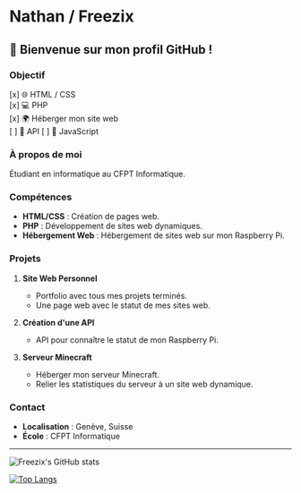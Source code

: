 # Nathan / Freezix

## 👋 Bienvenue sur mon profil GitHub !

### Objectif
[x] 🌐 HTML / CSS  
[x] 💻 PHP  
[x] 🌍 Héberger mon site web  
[ ] 📱 API
[ ] 📜 JavaScript  

### À propos de moi
Étudiant en informatique au CFPT Informatique.

### Compétences
- **HTML/CSS** : Création de pages web.
- **PHP** : Développement de sites web dynamiques.
- **Hébergement Web** : Hébergement de sites web sur mon Raspberry Pi.

### Projets
1. **Site Web Personnel**
   - Portfolio avec tous mes projets terminés.
   - Une page web avec le statut de mes sites web.

2. **Création d'une API**
   - API pour connaître le statut de mon Raspberry Pi.

3. **Serveur Minecraft**
   - Héberger mon serveur Minecraft.
   - Relier les statistiques du serveur à un site web dynamique.

### Contact
- **Localisation** : Genève, Suisse
- **École** : CFPT Informatique

---

![Freezix's GitHub stats](https://github-readme-stats.vercel.app/api?username=FreezixYT&show_icons=true&theme=radical)

[![Top Langs](https://github-readme-stats.vercel.app/api/top-langs/?username=FreezixYT&layout=compact)](https://github.com/anuraghazra/github-readme-stats)
